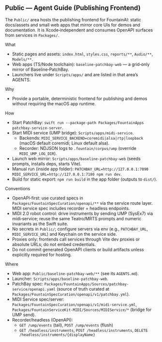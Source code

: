 ## Public — Agent Guide (Publishing Frontend)

The `Public/` area hosts the publishing frontend for FountainAI: static docs/assets and small web apps that mirror core UIs for demos and documentation. It is Xcode‑independent and consumes OpenAPI surfaces from services in `Packages/`.

What
- Static pages and assets: `index.html`, `styles.css`, `reports/**`, `Audio/**`, `Models/**`.
- Web apps (TS/Node toolchain): `baseline-patchbay-web` — a grid‑only mirror of Baseline‑PatchBay.
- Launchers live under `Scripts/apps/` and are listed in that area’s AGENTS.

Why
- Provide a portable, deterministic frontend for publishing and demos without requiring the macOS app runtime.

How
- Start PatchBay: `swift run --package-path Packages/FountainApps patchbay-service-server`.
- Start MIDI service (UMP bridge): `Scripts/apps/midi-service`.
  - Backends: `MIDI_SERVICE_BACKEND=coremidi|alsa|rtp|loopback` (macOS default coremidi; Linux default alsa).
  - Recorder: NDJSON logs to `.fountain/corpus/ump` (override `MIDI_UMP_LOG_DIR`).
- Launch web mirror: `Scripts/apps/baseline-patchbay-web` (seeds prompts, installs deps, starts Vite).
- Manual run (inside app folder): `PATCHBAY_URL=http://127.0.0.1:7090 MIDI_SERVICE_URL=http://127.0.0.1:7180 npm run dev`.
- Build for static export: `npm run build` in the app folder (outputs to `dist/`).

Conventions
- OpenAPI‑first: use curated specs in `Packages/FountainSpecCuration/openapi/**` via the service route layer. MIDI service spec includes recorder + headless endpoints.
- MIDI 2.0 robot control: drive instruments by sending UMP (SysEx7) via midi‑service; reuse the same Teatro/MRTS prompts and numeric invariants as the Swift suite.
- No secrets in `Public/`; configure servers via env (e.g., `PATCHBAY_URL`, `MIDI_SERVICE_URL`) and Keychain on the service side.
- Proxies only: frontends call services through Vite dev proxies or absolute URLs; do not embed credentials.
- Do not commit generated OpenAPI clients or build artifacts unless explicitly required for hosting.

Where
- Web app: `Public/baseline-patchbay-web/**` (see its `AGENTS.md`).
- Launcher: `Scripts/apps/baseline-patchbay-web`.
- PatchBay spec: `Packages/FountainApps/Sources/patchbay-service/openapi.yaml` (source of truth curated at `Packages/FountainSpecCuration/openapi/v1/patchbay.yml`).
- MIDI Service spec/server: `Packages/FountainSpecCuration/openapi/v1/midi-service.yml`, `Packages/FountainServiceKit-MIDI/Sources/MIDIService/*` (bridge for UMP send).
- Recorder/headless (OpenAPI):
  - `GET /ump/events` (tail), `POST /ump/events` (flush)
  - `GET /headless/instruments`, `POST /headless/instruments`, `DELETE /headless/instruments/{displayName}`
